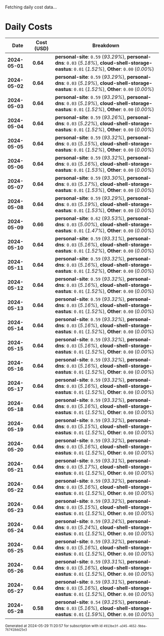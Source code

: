 Fetching daily cost data...
# Daily Costs

| Date | Cost (USD) | Breakdown |
|------|----------------|-----------|
| **2024-05-01** | **0.64** | **personal-site**: `0.59` (_93.29%_), **personal-dns**: `0.03` (_5.18%_), **cloud-shell-storage-eastus**: `0.01` (_1.52%_), **Other**: `0.00` (_0.00%_) |
| **2024-05-02** | **0.64** | **personal-site**: `0.59` (_93.29%_), **personal-dns**: `0.03` (_5.19%_), **cloud-shell-storage-eastus**: `0.01` (_1.52%_), **Other**: `0.00` (_0.00%_) |
| **2024-05-03** | **0.64** | **personal-site**: `0.59` (_93.29%_), **personal-dns**: `0.03` (_5.19%_), **cloud-shell-storage-eastus**: `0.01` (_1.52%_), **Other**: `0.00` (_0.00%_) |
| **2024-05-04** | **0.64** | **personal-site**: `0.59` (_93.26%_), **personal-dns**: `0.03` (_5.22%_), **cloud-shell-storage-eastus**: `0.01` (_1.52%_), **Other**: `0.00` (_0.00%_) |
| **2024-05-05** | **0.64** | **personal-site**: `0.59` (_93.32%_), **personal-dns**: `0.03` (_5.15%_), **cloud-shell-storage-eastus**: `0.01` (_1.52%_), **Other**: `0.00` (_0.00%_) |
| **2024-05-06** | **0.64** | **personal-site**: `0.59` (_93.32%_), **personal-dns**: `0.03` (_5.16%_), **cloud-shell-storage-eastus**: `0.01` (_1.53%_), **Other**: `0.00` (_0.00%_) |
| **2024-05-07** | **0.64** | **personal-site**: `0.59` (_93.30%_), **personal-dns**: `0.03` (_5.17%_), **cloud-shell-storage-eastus**: `0.01` (_1.53%_), **Other**: `0.00` (_0.00%_) |
| **2024-05-08** | **0.64** | **personal-site**: `0.59` (_93.29%_), **personal-dns**: `0.03` (_5.19%_), **cloud-shell-storage-eastus**: `0.01` (_1.53%_), **Other**: `0.00` (_0.00%_) |
| **2024-05-09** | **0.66** | **personal-site**: `0.62` (_93.53%_), **personal-dns**: `0.03` (_5.00%_), **cloud-shell-storage-eastus**: `0.01` (_1.47%_), **Other**: `0.00` (_0.00%_) |
| **2024-05-10** | **0.64** | **personal-site**: `0.59` (_93.31%_), **personal-dns**: `0.03` (_5.16%_), **cloud-shell-storage-eastus**: `0.01` (_1.52%_), **Other**: `0.00` (_0.00%_) |
| **2024-05-11** | **0.64** | **personal-site**: `0.59` (_93.32%_), **personal-dns**: `0.03` (_5.16%_), **cloud-shell-storage-eastus**: `0.01` (_1.52%_), **Other**: `0.00` (_0.00%_) |
| **2024-05-12** | **0.64** | **personal-site**: `0.59` (_93.32%_), **personal-dns**: `0.03` (_5.16%_), **cloud-shell-storage-eastus**: `0.01` (_1.52%_), **Other**: `0.00` (_0.00%_) |
| **2024-05-13** | **0.64** | **personal-site**: `0.59` (_93.32%_), **personal-dns**: `0.03` (_5.16%_), **cloud-shell-storage-eastus**: `0.01` (_1.52%_), **Other**: `0.00` (_0.00%_) |
| **2024-05-14** | **0.64** | **personal-site**: `0.59` (_93.32%_), **personal-dns**: `0.03` (_5.16%_), **cloud-shell-storage-eastus**: `0.01` (_1.52%_), **Other**: `0.00` (_0.00%_) |
| **2024-05-15** | **0.64** | **personal-site**: `0.59` (_93.32%_), **personal-dns**: `0.03` (_5.16%_), **cloud-shell-storage-eastus**: `0.01` (_1.52%_), **Other**: `0.00` (_0.00%_) |
| **2024-05-16** | **0.64** | **personal-site**: `0.59` (_93.32%_), **personal-dns**: `0.03` (_5.16%_), **cloud-shell-storage-eastus**: `0.01` (_1.52%_), **Other**: `0.00` (_0.00%_) |
| **2024-05-17** | **0.64** | **personal-site**: `0.59` (_93.32%_), **personal-dns**: `0.03` (_5.16%_), **cloud-shell-storage-eastus**: `0.01` (_1.52%_), **Other**: `0.00` (_0.00%_) |
| **2024-05-18** | **0.64** | **personal-site**: `0.59` (_93.32%_), **personal-dns**: `0.03` (_5.16%_), **cloud-shell-storage-eastus**: `0.01` (_1.52%_), **Other**: `0.00` (_0.00%_) |
| **2024-05-19** | **0.64** | **personal-site**: `0.59` (_93.32%_), **personal-dns**: `0.03` (_5.15%_), **cloud-shell-storage-eastus**: `0.01` (_1.52%_), **Other**: `0.00` (_0.00%_) |
| **2024-05-20** | **0.64** | **personal-site**: `0.59` (_93.32%_), **personal-dns**: `0.03` (_5.16%_), **cloud-shell-storage-eastus**: `0.01` (_1.52%_), **Other**: `0.00` (_0.00%_) |
| **2024-05-21** | **0.64** | **personal-site**: `0.59` (_93.31%_), **personal-dns**: `0.03` (_5.17%_), **cloud-shell-storage-eastus**: `0.01` (_1.52%_), **Other**: `0.00` (_0.00%_) |
| **2024-05-22** | **0.64** | **personal-site**: `0.59` (_93.32%_), **personal-dns**: `0.03` (_5.16%_), **cloud-shell-storage-eastus**: `0.01` (_1.52%_), **Other**: `0.00` (_0.00%_) |
| **2024-05-23** | **0.64** | **personal-site**: `0.59` (_93.32%_), **personal-dns**: `0.03` (_5.15%_), **cloud-shell-storage-eastus**: `0.01` (_1.52%_), **Other**: `0.00` (_0.00%_) |
| **2024-05-24** | **0.64** | **personal-site**: `0.59` (_93.24%_), **personal-dns**: `0.03` (_5.24%_), **cloud-shell-storage-eastus**: `0.01` (_1.52%_), **Other**: `0.00` (_0.00%_) |
| **2024-05-25** | **0.64** | **personal-site**: `0.59` (_93.32%_), **personal-dns**: `0.03` (_5.16%_), **cloud-shell-storage-eastus**: `0.01` (_1.52%_), **Other**: `0.00` (_0.00%_) |
| **2024-05-26** | **0.64** | **personal-site**: `0.59` (_93.31%_), **personal-dns**: `0.03` (_5.16%_), **cloud-shell-storage-eastus**: `0.01` (_1.52%_), **Other**: `0.00` (_0.00%_) |
| **2024-05-27** | **0.64** | **personal-site**: `0.59` (_93.31%_), **personal-dns**: `0.03` (_5.16%_), **cloud-shell-storage-eastus**: `0.01` (_1.52%_), **Other**: `0.00` (_0.00%_) |
| **2024-05-28** | **0.58** | **personal-site**: `0.54` (_93.25%_), **personal-dns**: `0.03` (_5.16%_), **cloud-shell-storage-eastus**: `0.01` (_1.59%_), **Other**: `0.00` (_0.00%_) |


<sup>Generated at 2024-05-29 11:20:57 for subscription with id `4913be3f-a345-4652-9bba-767418dd25e3`</sup>

